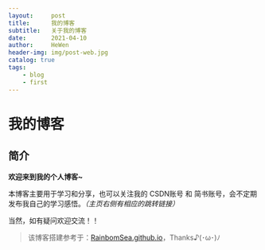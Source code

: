 ```yaml
---
layout:     post
title:      我的博客
subtitle:   关于我的博客
date:       2021-04-10
author:     HeWen
header-img: img/post-web.jpg
catalog: true
tags:
    - blog
	- first
---
```


# 我的博客

## 简介

**欢迎来到我的个人博客~**



本博客主要用于学习和分享，也可以关注我的 CSDN账号 和 简书账号，会不定期发布我自己的学习感悟。*（主页右侧有相应的跳转链接）*



当然，如有疑问欢迎交流！！



> 该博客搭建参考于：[RainbomSea.github.io](https://github.com/RainbomSea/RainbomSea.github.io)，Thanks♪(･ω･)ﾉ

